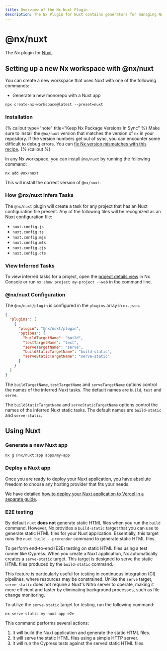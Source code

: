 ```yaml
---
title: Overview of the Nx Nuxt Plugin
description: The Nx Plugin for Nuxt contains generators for managing Nuxt applications within a Nx workspace. This page also explains how to configure Nuxt on your Nx workspace.
---
```


# @nx/nuxt

The Nx plugin for [Nuxt](https://nuxt.com/).

## Setting up a new Nx workspace with @nx/nuxt

You can create a new workspace that uses Nuxt with one of the following commands:

- Generate a new monorepo with a Nuxt app

```shell
npx create-nx-workspace@latest --preset=nuxt
```

### Installation

{% callout type="note" title="Keep Nx Package Versions In Sync" %}
Make sure to install the `@nx/nuxt` version that matches the version of `nx` in your repository. If the version numbers get out of sync, you can encounter some difficult to debug errors. You can [fix Nx version mismatches with this recipe](/recipes/tips-n-tricks/keep-nx-versions-in-sync).
{% /callout %}

In any Nx workspace, you can install `@nx/nuxt` by running the following command:

```shell {% skipRescope=true %}
nx add @nx/nuxt
```

This will install the correct version of `@nx/nuxt`.

### How @nx/nuxt Infers Tasks

The `@nx/nuxt` plugin will create a task for any project that has an Nuxt configuration file present. Any of the following files will be recognized as an Nuxt configuration file:

- `nuxt.config.js`
- `nuxt.config.ts`
- `nuxt.config.mjs`
- `nuxt.config.mts`
- `nuxt.config.cjs`
- `nuxt.config.cts`

### View Inferred Tasks

To view inferred tasks for a project, open the [project details view](/concepts/inferred-tasks) in Nx Console or run `nx show project my-project --web` in the command line.

### @nx/nuxt Configuration

The `@nx/nuxt/plugin` is configured in the `plugins` array in `nx.json`.

```json {% fileName="nx.json" %}
{
  "plugins": [
    {
      "plugin": "@nx/nuxt/plugin",
      "options": {
        "buildTargetName": "build",
        "testTargetName": "test",
        "serveTargetName": "serve",
        "buildStaticTargetName": "build-static",
        "serveStaticTargetName": "serve-static"
      }
    }
  ]
}
```

The `buildTargetName`, `testTargetName` and `serveTargetName` options control the names of the inferred Nuxt tasks. The default names are `build`, `test` and `serve`.

The `buildStaticTargetName` and `serveStaticTargetName` options control the names of the inferred Nuxt static tasks. The default names are `build-static` and `serve-static`.

## Using Nuxt

### Generate a new Nuxt app

```shell
nx g @nx/nuxt:app apps/my-app
```

### Deploy a Nuxt app

Once you are ready to deploy your Nuxt application, you have absolute freedom to choose any hosting provider that fits your needs.

We have detailed [how to deploy your Nuxt application to Vercel in a separate guide](/technologies/vue/nuxt/recipes/deploy-nuxt-to-vercel).

### E2E testing

By default `nuxt` **does not** generate static HTML files when you run the `build` command. However, Nx provides a `build-static` target that you can use to generate static HTML files for your Nuxt application. Essentially, this target runs the `nuxt build --prerender` command to generate static HTML files.

To perform end-to-end (E2E) testing on static HTML files using a test runner like Cypress. When you create a Nuxt application, Nx automatically creates a `serve-static` target. This target is designed to serve the static HTML files produced by the `build-static` command.

This feature is particularly useful for testing in continuous integration (CI) pipelines, where resources may be constrained. Unlike the `serve` target, `serve-static` does not require a Nuxt's Nitro server to operate, making it more efficient and faster by eliminating background processes, such as file change monitoring.

To utilize the `serve-static` target for testing, run the following command:

```shell
nx serve-static my-nuxt-app-e2e
```

This command performs several actions:

1. It will build the Nuxt application and generate the static HTML files.
2. It will serve the static HTML files using a simple HTTP server.
3. It will run the Cypress tests against the served static HTML files.
